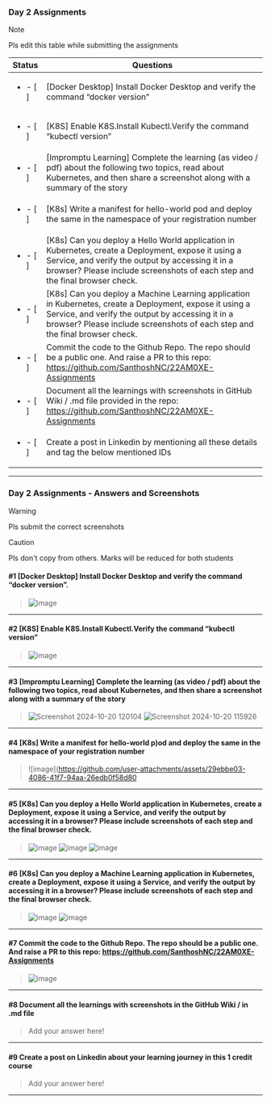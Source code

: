 ### Day 2 Assignments

> [!NOTE]
> Pls edit this table while submitting the assignments

| Status         | Questions     | 
|----------------|---------------|
| <ul><li>- [ ] </li></ul> | [Docker Desktop] Install Docker Desktop and verify the command “docker version” |
| <ul><li>- [ ] </li></ul> | [K8S] Enable K8S.Install Kubectl.Verify the command “kubectl version” |
| <ul><li>- [ ] </li></ul> | [Impromptu Learning] Complete the learning (as video / pdf) about the following two topics, read about Kubernetes, and then share a screenshot along with a summary of the story |
| <ul><li>- [ ] </li></ul> | [K8s] Write a manifest for hello-world pod and deploy the same in the namespace of your registration number |
| <ul><li>- [ ] </li></ul> | [K8s] Can you deploy a Hello World application in Kubernetes, create a Deployment, expose it using a Service, and verify the output by accessing it in a browser? Please include screenshots of each step and the final browser check. |
| <ul><li>- [ ] </li></ul> | [K8s] Can you deploy a Machine Learning application in Kubernetes, create a Deployment, expose it using a Service, and verify the output by accessing it in a browser? Please include screenshots of each step and the final browser check.  |
| <ul><li>- [ ] </li></ul> | Commit the code to the Github Repo. The repo should be a public one. And raise a PR to this repo: https://github.com/SanthoshNC/22AM0XE-Assignments |
| <ul><li>- [ ] </li></ul> | Document all the learnings with screenshots in GitHub Wiki / .md file provided in the repo: https://github.com/SanthoshNC/22AM0XE-Assignments |
| <ul><li>- [ ] </li></ul> | Create a post in Linkedin by mentioning all these details and tag the below mentioned IDs |

***

### Day 2 Assignments - Answers and Screenshots

> [!WARNING]
> Pls submit the correct screenshots

> [!CAUTION]
> Pls don't copy from others. Marks will be reduced for both students

#### #1 [Docker Desktop] Install Docker Desktop and verify the command “docker version”.
> ![image](https://github.com/user-attachments/assets/5447fd1f-a6d7-4162-acf2-0007c456a2b3)


***

#### #2 [K8S] Enable K8S.Install Kubectl.Verify the command “kubectl version”
> ![image](https://github.com/user-attachments/assets/089ef984-4e37-4fe5-b0b9-1fdddc1e5452)


***

#### #3 [Impromptu Learning] Complete the learning (as video / pdf) about the following two topics, read about Kubernetes, and then share a screenshot along with a summary of the story
> ![Screenshot 2024-10-20 120104](https://github.com/user-attachments/assets/854405aa-54b9-474d-b1d7-faeaed897f7e)
> ![Screenshot 2024-10-20 115926](https://github.com/user-attachments/assets/4a60200a-852c-4ad4-bc8a-a1c23bfd36c7)



***

#### #4 [K8s] Write a manifest for hello-world p)od and deploy the same in the namespace of your registration number
> ![image](https://github.com/user-attachments/assets/29ebbe03-4086-41f7-94aa-26edb0f58d80


***

#### #5 [K8s] Can you deploy a Hello World application in Kubernetes, create a Deployment, expose it using a Service, and verify the output by accessing it in a browser? Please include screenshots of each step and the final browser check.
> ![image](https://github.com/user-attachments/assets/fc7eca6f-0b7f-4409-8c04-87b021105f6d)
> ![image](https://github.com/user-attachments/assets/34b5180f-7510-4d1f-8e22-876d8b5c67e8)
> ![image](https://github.com/user-attachments/assets/76006449-ec29-4011-bcb6-8ef940840bd6)





***

#### #6 [K8s] Can you deploy a Machine Learning application in Kubernetes, create a Deployment, expose it using a Service, and verify the output by accessing it in a browser? Please include screenshots of each step and the final browser check.
> ![image](https://github.com/user-attachments/assets/bf54e9bb-71d8-41bd-951e-c5fa8e012687)
> ![image](https://github.com/user-attachments/assets/f5550367-0178-4de4-bcf5-325fa23317d2)



***

#### #7 Commit the code to the Github Repo. The repo should be a public one. And raise a PR to this repo: https://github.com/SanthoshNC/22AM0XE-Assignments
> ![image](https://github.com/user-attachments/assets/23fda299-05ca-4dc9-80e2-7f4dfcb1bc08)


***

#### #8 Document all the learnings with screenshots in the GitHub Wiki / in .md file
> Add your answer here!

***

#### #9 Create a post on Linkedin about your learning journey in this 1 credit course
> Add your answer here!

***
